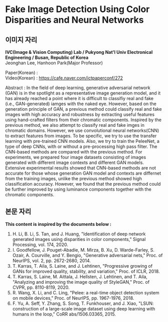 # Fake Image Detection Using Color Disparities and Neural Networks

## 이미지 자리

__IVC(Image & Vision Computing) Lab / Pukyong Nat'l Univ Electronical Engineering / Busan, Republic of Korea__   
Jeonghan Lee, Hanhoon Park(Major Professor)

Paper(Korean) :    
Video(Korean) : https://cafe.naver.com/ictpaperconf/272


Abstract : In the field of deep learning, generative adversarial network (GAN) is in the spotlight as a representative image generation model, and it has already reached a point where it is difficult to classifiy real and fake (i.e., GAN-generated) iamges with the naked eye. However, based on the generation principle of GAN, a previous method could classify real and fake images with high accuracy and robustness by extracting useful features using hand-crafted filters from their chromatic components. Inspired by the previous method, we also attempt to classify real and fake imges in chromatic domains. However, we use convolutional neural networks(CNN) to extract features from images. To be specific, we try to use the transfer learning with pre-trained CNN models. Also, we try to train the PeleeNet, a type of deep CNNs, with or without a pre-processing high pass filter. The CNN-based methods are compared with the previous method. For experiments, we prepared four image datasets consisting of images generated with different image contexts and different GAN models. Extensive experimental results showed that CNN-based methods are not accurate for those whose generation GAN model and contexts are differnet from the training images, unlike the previous method showed high classification accuracy. However, we found that the previous method could be further improved by using luminance components together with the chromatic components.


## 본문 자리






__This content is inspired by the documents below :__
1. H. Li, B. Li, S. Tan, and J. Huang, "Identification of deep network generated images using disparities in color components," Signal Processing, vol. 174, 2020.
2. I. Goodfellow, J. Pouget-Abadie, M. Mirza, B. Xu, D. Warde-Farley, S. Ozair, A. Courville, and Y. Bengio, "Generative adversarial nets," Proc. of NeurIPS, vol. 2, pp. 2672-2680, 2014.
3. T. Karras, T. Aila, S. Laine, and J. Lehtinen, "Progressive growing of GANs for improved quality, stability, and variation," Proc. of ICLR, 2018.
4. T. Karras, S. Laine, M. Aittala, J. Hellsten, J. Lehtinen, and T. Aila, "Analyzing and improving the image quality of StyleGAN," Proc. of CVPR, pp. 8110-8119, 2020.
5. R. Wang, X. Li, and C. Ling, "Pelee: a real-time object detection system on mobile devices," Proc. of NeurIPS, pp. 1967-1976, 2018.
6. F. Yu, A. Seff, Y. Zhang, S. Song, T. Funkhouser, and J. Xiao, "LSUN: construction of a large-scale image dataset using deep learning with humans in the loop," CoRR abs/1506.03365, 2015.
